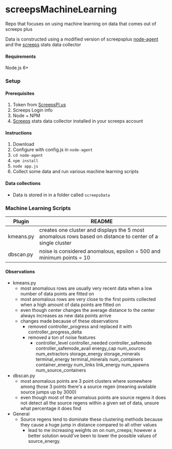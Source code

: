 # screepsMachineLearning

Repo that focuses on using machine learning on data that comes out of screeps plus

Data is constructed using a modified version of screepsplus [node-agent](https://github.com/ScreepsPlus/node-agent) and the [screeps](https://github.com/LispEngineer/screeps) stats data collector

#### Requirements
Node.js 6+

### Setup

#### Prerequisites

1. Token from [ScreepsPl.us](https://screepspl.us/agent)
2. Screeps Login info
3. Node + NPM
4. [Screeps](https://github.com/LispEngineer/screeps) stats data collector installed in your screeps account

#### Instructions

1. Download
2. Configure with config.js in `node-agent`
3. `cd node-agent`
4. `npm install`
5. `node app.js`
6. Collect some data and run various machine learning scripts

#### Data collections
- Data is stored in in a folder called `screepsData`

### Machine Learning Scripts
| Plugin | README |
| ------ | ------ |
| kmeans.py | creates one cluster and displays the 5 most anomalous rows based on distance to center of a single cluster |
| dbscan.py | noise is considered anomalous, epsilon = 500 and minimum points = 10 |

#### Observations
* kmeans.py
    * most anomalous rows are usually very recent data when a low number of data points are fitted on
    * most anomalous rows are very close to the first points collected when a high amount of data points are fitted on
    * even though center changes the average distance to the center always increases as new data points arrive
    * changes made because of these observations
        * removed controller_progress and replaced it with controller_progress_delta
        * removed a ton of noise features
            * controller_level controller_needed controller_safemode controller_safemode_avail energy_cap num_sources num_extractors storage_energy storage_minerals terminal_energy terminal_minerals num_containers container_energy num_links link_energy num_spawns num_source_containers
 * dbscan.py
    * most anomalous points are 3 point clusters where somewhere among those 3 points there's a source regen (meaning available source jumps up by 3000)
    * even though most of the anomalous points are source regens it does not detect all the source regens within a given set of data, unsure what percentage it does find
  * General
    * Source regens tend to dominate these clustering methods because they cause a huge jump in distance compared to all other values
      * lead to me increasing weights on on num_creeps; however a better solution would've been to lower the possible values of source_energy.
